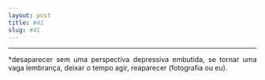 ```yaml
---
layout: post
title: #41
slug: #41
---
```

---
<p class="description" style="text-align: justify;">
*desaparecer sem uma perspectiva depressiva embutida, se tornar uma vaga lembrança, deixar o tempo agir, reaparecer (fotografia ou eu).
